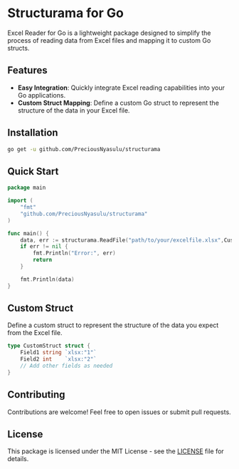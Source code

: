 
# Structurama for Go

Excel Reader for Go is a lightweight package designed to simplify the process of reading data from Excel files and mapping it to custom Go structs.

## Features

- **Easy Integration**: Quickly integrate Excel reading capabilities into your Go applications.
- **Custom Struct Mapping**: Define a custom Go struct to represent the structure of the data in your Excel file.

## Installation

```bash
go get -u github.com/PreciousNyasulu/structurama
```

## Quick Start

```go
package main

import (
    "fmt"
    "github.com/PreciousNyasulu/structurama"
)

func main() {
    data, err := structurama.ReadFile("path/to/your/excelfile.xlsx",CustomStruct,true)
    if err != nil {
        fmt.Println("Error:", err)
        return
    }

    fmt.Println(data)
}
```

## Custom Struct

Define a custom struct to represent the structure of the data you expect from the Excel file.

```go
type CustomStruct struct {
    Field1 string `xlsx:"1"`
    Field2 int    `xlsx:"2"`
    // Add other fields as needed
}
```


## Contributing

Contributions are welcome! Feel free to open issues or submit pull requests.

## License

This package is licensed under the MIT License - see the [LICENSE](LICENSE) file for details.